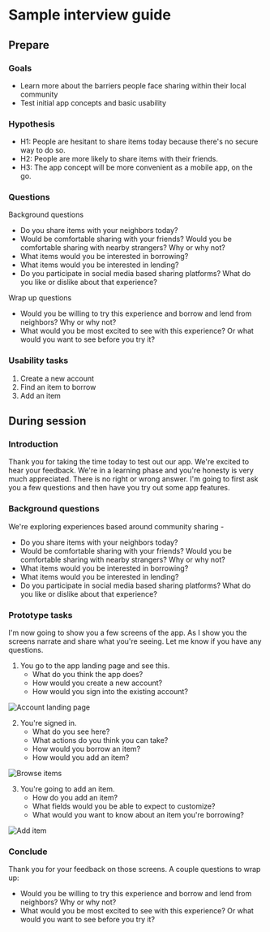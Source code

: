 # Sample interview guide

## Prepare

### Goals

* Learn more about the barriers people face sharing within their local community
* Test initial app concepts and basic usability

### Hypothesis

* H1: People are hesitant to share items today because there's no secure way to do so.
* H2: People are more likely to share items with their friends.
* H3: The app concept will be more convenient as a mobile app, on the go.

### Questions

Background questions

* Do you share items with your neighbors today?
* Would be comfortable sharing with your friends? Would you be comfortable sharing with nearby strangers? Why or why not?
* What items would you be interested in borrowing?
* What items would you be interested in lending?
* Do you participate in social media based sharing platforms? What do you like or dislike about that experience?

Wrap up questions

* Would you be willing to try this experience and borrow and lend from neighbors? Why or why not?
* What would you be most excited to see with this experience? Or what would you want to see before you try it?

### Usability tasks

1. Create a new account
2. Find an item to borrow
3. Add an item

## During session

### Introduction

Thank you for taking the time today to test out our app. We're excited to hear your feedback. We're in a learning phase and you're honesty is very much appreciated. There is no right or wrong answer. I'm going to first ask you a few questions and then have you try out some app features.

### Background questions

We're exploring experiences based around community sharing -

* Do you share items with your neighbors today?
* Would be comfortable sharing with your friends? Would you be comfortable sharing with nearby strangers? Why or why not?
* What items would you be interested in borrowing?
* What items would you be interested in lending?
* Do you participate in social media based sharing platforms? What do you like or dislike about that experience?

### Prototype tasks

I'm now going to show you a few screens of the app. As I show you the screens narrate and share what you're seeing. Let me know if you have any questions.

1. You go to the app landing page and see this.
     - What do you think the app does?
     - How would you create a new account?
     - How would you sign into the existing account?

![Account landing page](/YourShare-screens/YS_account_drawn.png)

2. You're signed in.
      - What do you see here?
      - What actions do you think you can take?
      - How would you borrow an item?
      - How would you add an item?

![Browse items](/YourShare-screens/YS_browse_drawn.png)

3. You're going to add an item.
      - How do you add an item?
      - What fields would you be able to expect to customize?
      - What would you want to know about an item you're borrowing?

![Add item](/YourShare-screens/YS_itemadd_drawn.png)

### Conclude

Thank you for your feedback on those screens. A couple questions to wrap up:

* Would you be willing to try this experience and borrow and lend from neighbors? Why or why not?
* What would you be most excited to see with this experience? Or what would you want to see before you try it?
